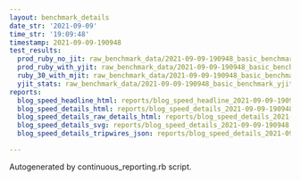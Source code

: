 ```yaml
---
layout: benchmark_details
date_str: '2021-09-09'
time_str: '19:09:48'
timestamp: 2021-09-09-190948
test_results:
  prod_ruby_no_jit: raw_benchmark_data/2021-09-09-190948_basic_benchmark_prod_ruby_no_jit.json
  prod_ruby_with_yjit: raw_benchmark_data/2021-09-09-190948_basic_benchmark_prod_ruby_with_yjit.json
  ruby_30_with_mjit: raw_benchmark_data/2021-09-09-190948_basic_benchmark_ruby_30_with_mjit.json
  yjit_stats: raw_benchmark_data/2021-09-09-190948_basic_benchmark_yjit_stats.json
reports:
  blog_speed_headline_html: reports/blog_speed_headline_2021-09-09-190948.html
  blog_speed_details_html: reports/blog_speed_details_2021-09-09-190948.html
  blog_speed_details_raw_details_html: reports/blog_speed_details_2021-09-09-190948.raw_details.html
  blog_speed_details_svg: reports/blog_speed_details_2021-09-09-190948.svg
  blog_speed_details_tripwires_json: reports/blog_speed_details_2021-09-09-190948.tripwires.json

---
```

Autogenerated by continuous_reporting.rb script.
